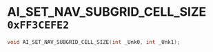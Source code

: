 # AI_SET_NAV_SUBGRID_CELL_SIZE `0xFF3CEFE2`

```cpp
void AI_SET_NAV_SUBGRID_CELL_SIZE(int _Unk0, int _Unk1);
```